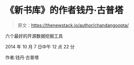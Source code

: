 # 《新书库》的作者钱丹·古普塔

> 原文：<https://thenewstack.io/author/chandangoopta/>

六个最好的开源数据挖掘工具

2014 年 10 月 7 日中午 12 点 22 分

作者:钱丹·古普塔